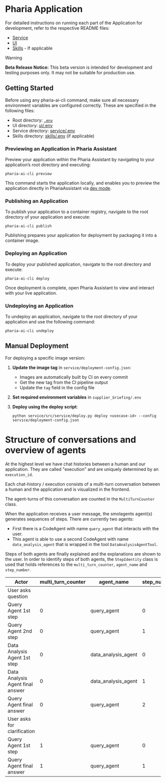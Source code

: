 # Pharia Application

For detailed instructions on running each part of the Application for development, refer to the respective README files:
- [Service](service/README.md)
- [UI](ui/README.md)
- [Skills](skills/README.md) - If applicable

> [!WARNING]
> **Beta Release Notice:** This beta version is intended for development and testing purposes only. It may not be suitable for production use.

## Getting Started

Before using any pharia-ai-cli command, make sure all necessary environment variables are configured correctly. These are specified in the following files:
- Root directory: [`.env`](.env)
- UI directory: [ui/.env](ui/.env)
- Service directory: [service/.env](service/.env)
- Skills directory: [skills/.env](skills/.env) (if applicable)

### Previewing an Application in Pharia Assistant

Preview your application within the Pharia Assistant by navigating to your application’s root directory and executing:
```shell
pharia-ai-cli preview
```
This command starts the application locally, and enables you to preview the application directly in PhariaAssistant via [dev mode](/products/pharia-assistant/how-to/dev-mode).

### Publishing an Application

To publish your application to a container registry, navigate to the root directory of your application and execute:
```shell
pharia-ai-cli publish
```
Publishing prepares your application for deployment by packaging it into a container image.

### Deploying an Application

To deploy your published application, navigate to the root directory and execute:
```shell
pharia-ai-cli deploy
```
Once deployment is complete, open Pharia Assistant to view and interact with your live application.


### Undeploying an Application

To undeploy an application, navigate to the root directory of your application and use the following command:

```shell
pharia-ai-cli undeploy
```

## Manual Deployment

For deploying a specific image version:

1. **Update the image tag** in `service/deployment-config.json`:
   - Images are automatically built by CI on every commit
   - Get the new tag from the CI pipeline output
   - Update the `tag` field in the config file

2. **Set required environment variables** in `supplier_briefing/.env`

3. **Deploy using the deploy script**:
   ```shell
   python service/src/service/deploy.py deploy <usecase-id> --config service/deployment-config.json
   ```

# Structure of conversations and overview of agents

At the highest level we have chat histories between a human and our application. They are called "execution" and are uniquely determined by an `execution_id`.

Each chat-history / execution consists of a multi-turn conversation between a human and the application and is visualized in the frontend.

The agent-turns of this conversation are counted in the `MultiTurnCounter` class. 

When the application receives a user message, the smolagents agent(s) generates sequences of steps.
There are currently two agents:

* First there is a CodeAgent with name `query_agent` that interacts with the user.
* This agent is able to use a second CodeAgent with name `data_analysis_agent` that is wrapped in the tool `DataAnalysisAgentTool`.

Steps of both agents are finally explained and the explanations are shown to the user.
In order to identify steps of both agents, the `StepIdentity` class is used that holds references to the `multi_turn_counter`, `agent_name` and `step_number`.

| Actor                            | multi_turn_counter | agent_name          | step_number |
|----------------------------------|--------------------|---------------------|-------------|
| User asks question               |                    |                     |             |
| Query Agent 1st step             | 0                  | query_agent         | 0           |
| Query Agent 2nd step             | 0                  | query_agent         | 1           |
| Data Analysis Agent 1st step     | 0                  | data_analysis_agent | 0           |
| Data Analysis Agent final answer | 0                  | data_analysis_agent | 1           |
| Query Agent final answer         | 0                  | query_agent         | 2           |
| User asks for clarification      |                    |                     |             |
| Query Agent 1st step             | 1                  | query_agent         | 0           |
| Query Agent final answer         | 1                  | query_agent         | 1           |
